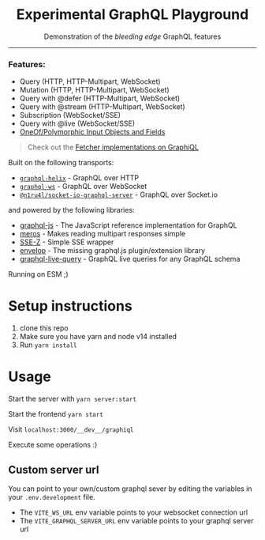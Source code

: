 <div align="center">
	<h1 align="center">Experimental GraphQL Playground</h1>
	<p align="center">Demonstration of the <i>bleeding edge</i> GraphQL features</p>
</div>

---

### Features:

- Query (HTTP, HTTP-Multipart, WebSocket)
- Mutation (HTTP, HTTP-Multipart, WebSocket)
- Query with @defer (HTTP-Multipart, WebSocket)
- Query with @stream (HTTP-Multipart, WebSocket)
- Subscription (WebSocket/SSE)
- Query with @live (WebSocket/SSE)
- [OneOf/Polymorphic Input Objects and Fields](https://github.com/graphql/graphql-spec/pull/825)

> Check out the [Fetcher implementations on GraphiQL](src/dev/GraphiQL.tsx)

Built on the following transports:

- [`graphql-helix`](https://github.com/contrawork/graphql-helix) - GraphQL over HTTP
- [`graphql-ws`](https://github.com/enisdenjo/graphql-ws) - GraphQL over WebSocket
- [`@n1ru4l/socket-io-graphql-server`](https://github.com/n1ru4l/graphql-live-query/tree/main/packages/socket-io-graphql-server) - GraphQL over Socket.io

and powered by the following libraries:

- [graphql-js](https://github.com/graphql/graphql-js) - The JavaScript reference implementation for GraphQL
- [meros](https://github.com/maraisr/meros) - Makes reading multipart responses simple
- [SSE-Z](https://github.com/contrawork/sse-z) - Simple SSE wrapper
- [envelop](https://github.com/dotansimha/envelop) - The missing graphql.js plugin/extension library
- [graphql-live-query](https://github.com/n1ru4l/graphql-live-query) - GraphQL live queries for any GraphQL schema

Running on ESM ;)

# Setup instructions

1. clone this repo
2. Make sure you have yarn and node v14 installed
3. Run `yarn install`

# Usage

Start the server with `yarn server:start`

Start the frontend `yarn start`

Visit `localhost:3000/__dev__/graphiql`

Execute some operations :)

## Custom server url

You can point to your own/custom graphql sever by editing the variables in your `.env.development` file.
- The `VITE_WS_URL` env variable points to your websocket connection url
- The `VITE_GRAPHQL_SERVER_URL` env variable points to your graphql server url
